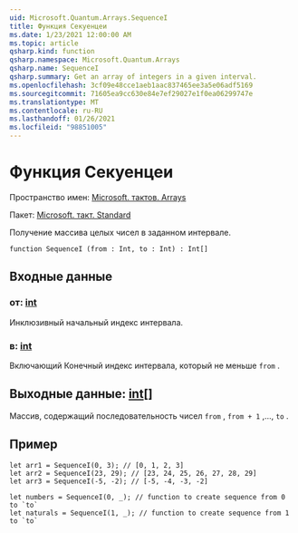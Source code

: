 ```yaml
---
uid: Microsoft.Quantum.Arrays.SequenceI
title: Функция Секуенцеи
ms.date: 1/23/2021 12:00:00 AM
ms.topic: article
qsharp.kind: function
qsharp.namespace: Microsoft.Quantum.Arrays
qsharp.name: SequenceI
qsharp.summary: Get an array of integers in a given interval.
ms.openlocfilehash: 3cf09e48cce1aeb1aac837465ee3a5e06adf5169
ms.sourcegitcommit: 71605ea9cc630e84e7ef29027e1f0ea06299747e
ms.translationtype: MT
ms.contentlocale: ru-RU
ms.lasthandoff: 01/26/2021
ms.locfileid: "98851005"
---
```

# <a name="sequencei-function"></a>Функция Секуенцеи

Пространство имен: [Microsoft. тактов. Arrays](xref:Microsoft.Quantum.Arrays)

Пакет: [Microsoft. такт. Standard](https://nuget.org/packages/Microsoft.Quantum.Standard)


Получение массива целых чисел в заданном интервале.

```qsharp
function SequenceI (from : Int, to : Int) : Int[]
```


## <a name="input"></a>Входные данные

### <a name="from--int"></a>от: [int](xref:microsoft.quantum.lang-ref.int)

Инклюзивный начальный индекс интервала.


### <a name="to--int"></a>в: [int](xref:microsoft.quantum.lang-ref.int)

Включающий Конечный индекс интервала, который не меньше `from` .



## <a name="output--int"></a>Выходные данные: [int](xref:microsoft.quantum.lang-ref.int)[]

Массив, содержащий последовательность чисел `from` , `from + 1` ,..., `to` .

## <a name="example"></a>Пример

```qsharp
let arr1 = SequenceI(0, 3); // [0, 1, 2, 3]
let arr2 = SequenceI(23, 29); // [23, 24, 25, 26, 27, 28, 29]
let arr3 = SequenceI(-5, -2); // [-5, -4, -3, -2]

let numbers = SequenceI(0, _); // function to create sequence from 0 to `to`
let naturals = SequenceI(1, _); // function to create sequence from 1 to `to`
```